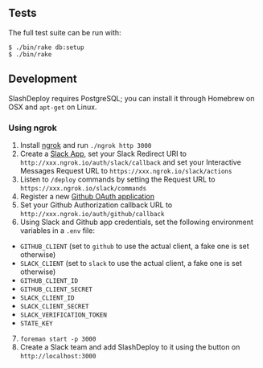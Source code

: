 ## Tests

The full test suite can be run with:

```
$ ./bin/rake db:setup
$ ./bin/rake
```

## Development

SlashDeploy requires PostgreSQL; you can install it through Homebrew on OSX and `apt-get` on Linux.

### Using ngrok

1. Install [ngrok](https://ngrok.com/) and run `./ngrok http 3000`
2. Create a [Slack App](https://api.slack.com/apps/new), set your Slack Redirect URI to `http://xxx.ngrok.io/auth/slack/callback` and set your Interactive Messages Request URL to `https://xxx.ngrok.io/slack/actions`
3. Listen to `/deploy` commands by setting the Request URL to `https://xxx.ngrok.io/slack/commands`
4. Register a new [Github OAuth application](https://github.com/settings/applications/new)
5. Set your Github Authorization callback URL to `http://xxx.ngrok.io/auth/github/callback`
6. Using Slack and Github app credentials, set the following environment variables in a `.env` file:
  - `GITHUB_CLIENT` (set to `github` to use the actual client, a fake one is set otherwise)
  - `SLACK_CLIENT` (set to `slack` to use the actual client, a fake one is set otherwise)
  - `GITHUB_CLIENT_ID`
  - `GITHUB_CLIENT_SECRET`
  - `SLACK_CLIENT_ID`
  - `SLACK_CLIENT_SECRET`
  - `SLACK_VERIFICATION_TOKEN`
  - `STATE_KEY`
7. `foreman start -p 3000`
8. Create a Slack team and add SlashDeploy to it using the button on `http://localhost:3000`
